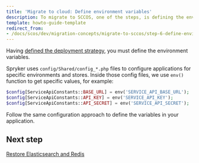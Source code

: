 ```yaml
---
title: 'Migrate to cloud: Define environment variables'
description: To migrate to SCCOS, one of the steps, is defining the environment variables.
template: howto-guide-template
redirect_from:
- /docs/scos/dev/migration-concepts/migrate-to-sccos/step-6-define-environment-variables.html
---
```


Having [defined the deployment strategy](/docs/dg/dev/upgrade-and-migrate/migrate-to-sccos/step-5-define-the-deployment-strategy.html), you must define the environment variables.

Spryker uses `config/Shared/config_*.php` files to configure applications for specific environments and stores. Inside those config files, we use `env()` function to get specific values, for example:

```php
$config[ServiceApiConstants::BASE_URL] = env('SERVICE_API_BASE_URL');
$config[ServiceApiConstants::API_KEY] = env('SERVICE_API_KEY');
$config[ServiceApiConstants::API_SECRET] = env('SERVICE_API_SECRET');
```
Follow the same configuration approach to define the variables in your application.

## Next step

[Restore Elasticsearch and Redis](/docs/dg/dev/upgrade-and-migrate/migrate-to-sccos/step-7-restore-es-and-redis.html)
